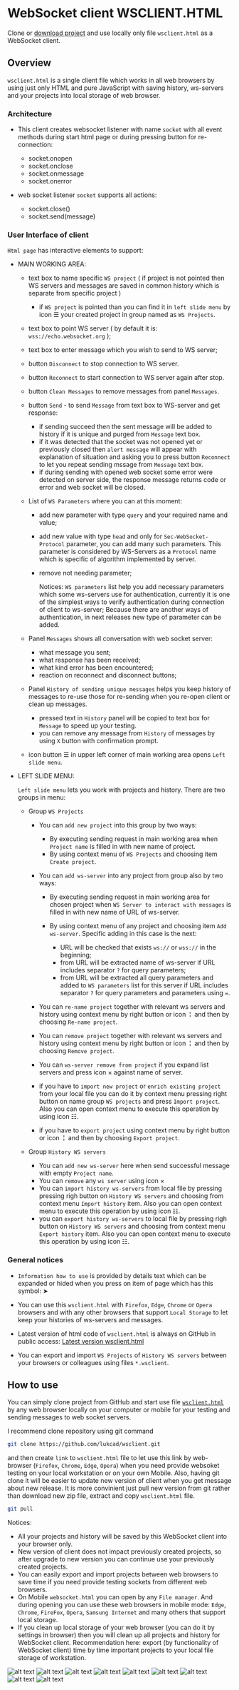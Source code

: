 # WebSocket client WSCLIENT.HTML

Clone or [download project](https://github.com/lukcad/wsclient/archive/refs/heads/main.zip) and use locally only file `wsclient.html` as a WebSocket client.

## Overview

`wsclient.html` is a single client file which works in all web browsers by using just only HTML and pure JavaScript with saving history, ws-servers and your projects into local storage of web browser.

### Architecture

- This client creates websocket listener with name `socket` with all event methods during start html page or during pressing button for re-connection:

  - socket.onopen
  - socket.onclose
  - socket.onmessage
  - socket.onerror

- web socket listener `socket` supports all actions:

  - socket.close()
  - socket.send(message)

### User Interface of client

`Html page` has interactive elements to support:

- MAIN WORKING AREA:
  - text box to name specific `WS project` ( if project is not pointed then WS servers and messages are saved in common history which is separate from specific project )

    - if `WS project` is pointed than you can find it in `left slide menu` by icon &#9776; your created project in group named as `WS Projects`.

  - text box to point WS server ( by default it is: `wss://echo.websocket.org` );
  - text box to enter message which you wish to send to WS server;

  - button `Disconnect` to stop connection to WS server.
  - button `Reconnect` to start connection to WS server again after stop.
  - button `Clean Messages` to remove messages from panel `Messages`.
  - button `Send` - to send `Message` from text box to WS-server and get response:
    - if sending succeed then the sent message will be added to history if it is unique and purged from `Message` text box.
    - if it was detected that the socket was not opened yet or previously closed then `alert message` will appear with explanation of situation and asking you to press button `Reconnect` to let you repeat sending mssage from `Message` text box.
    - if during sending with opened web socket some error were detected on server side, the response message returns code or error and web socket will be closed.
  - List of `WS Parameters` where you can at this moment:
    - add new parameter with type `query` and your required name and value;
    - add new value with type `head` and only for `Sec-WebSocket-Protocol` parameter, you can add many such parameters. This parameter is considered by WS-Servers as a `Protocol` name which is specific of algorithm implemented by server.
    - remove not needing parameter;

      Notices: `WS parameters` list help you add necessary parameters which some ws-servers use for authentication, currently it is one of the simplest ways to verify authentication during connection of client to ws-server; Because there are another ways of authentication, in next releases new type of parameter can be added.

  - Panel `Messages` shows all conversation with web socket server:
    - what message you sent;
    - what response has been received;
    - what kind error has been encountered;
    - reaction on reconnect and disconnect buttons;

  - Panel `History of sending unique messages` helps you keep history of messages to re-use those for re-sending when you re-open client or clean up messages.
    - pressed text in `History` panel will be copied to text box for `Message` to speed up your testing.
    - you can remove any message from `History` of messages by using `X` button  with confirmation prompt.
  - icon button &#9776; in upper left corner of main working area opens `Left slide menu`.

- LEFT SLIDE MENU:

  `Left slide menu` lets you work with projects and history. There are two groups in menu:
  
  - Group `WS Projects`

    - You can `add new project` into this group by two ways:

      - By executing sending request in main working area when `Project name` is filled in with new name of project.
      - By using context menu of `WS Projects` and choosing item `Create project`.

    - You can `add ws-server` into any project from group also by two ways:

      - By executing sending request in main working area for chosen project when `WS Server to interact with messages` is filled in with new name of URL of ws-server.
      - By using context menu of any project and choosing item `Add ws-server`. Specific adding in this case is the next:

        - URL will be checked that exists `ws://` or `wss://` in the beginning;
        - from URL will be extracted name of ws-server if URL includes separator `?` for query parameters;
        - from URL will be extracted all query parameters and added to `WS parameters` list for this server if URL includes separator `?` for query parameters and parameters using `=`.

    - You can `re-name project` together with relevant ws servers and history using context menu by right button or icon &nbsp;&brvbar;&nbsp; and then by choosing `Re-name project`.
    - You can `remove project` together with relevant ws servers and history using context menu by right button or icon &nbsp;&brvbar;&nbsp; and then by choosing `Remove project`.
    - You can `ws-server remove from project` if you expand list servers and press icon &times; against name of server.
    - if you have to `import new project` or `enrich existing project` from your local file you can do it by context menu pressing right button on name group `WS projects` and press `Import project`. Also you can open context menu to execute this operation by using icon &#9783;.
    - if you have to `export project` using context menu by right button or icon &nbsp;&brvbar;&nbsp; and then by choosing `Export project`.

  - Group `History WS servers`

    - You can `add new ws-server` here when send successful message with empty `Project name`.
    - You can `remove` any `ws server` using icon &times;
    - You can `import history ws-servers` from local file by pressing pressing righ button on `History WS servers` and choosing from context menu `Import history` item. Also you can open context menu to execute this operation by using icon &#9783;.
    - you can `export history ws-servers` to local file by pressing righ button on `History WS servers` and choosing from context menu `Export history` item. Also you can open context menu to execute this operation by using icon &#9783;.

### General notices

- `Information how to use` is provided by details text which can be expanded or hided when you press on item of page which has this symbol: &#x27A4;

- You can use this `wsclient.html` with `Firefox`, `Edge`, `Chrome` or `Opera` browsers and with any other browsers that support `Local Storage` to let keep your histories of ws-servers and messages.

- Latest version of html code of `wsclient.html` is always on GitHub in public access: [Latest version wsclient.html](https://github.com/lukcad/wsclient/blob/main/wsclient.html)

- You can export and import `WS Projects` of `History WS servers` between your browsers or colleagues using files `*.wsclient`.

## How to use

You can simply clone project from GitHub and start use file [`wsclient.html`](wsclient.html) by any web browser locally on your computer or mobile for your testing and sending messages to web socket servers.

I recommend clone repository using git command

```bash
git clone https://github.com/lukcad/wsclient.git
```

and then create `link` to `wsclient.html` file to let use this link by web-browser (`Firefox`, `Chrome`, `Edge`, `Opera`) when you need provide websoket testing on your local workstation or on your own Mobile. Also, having git clone it will be easier to update new version of client when you get message about new release. It is more convinient just pull new version from git rather than download new zip file, extract and copy `wsclient.html` file.

```bash
git pull
```

Notices:

- All your projects and history will be saved by this WebSocket client into your browser only.
- New version of client does not impact previously created projects, so after upgrade to new version you can continue use your previously created projects.
- You can easily export and import projects between web browsers to save time if you need provide testing sockets from different web browsers.
- On Mobile `websocket.html` you can open by any `File manager`. And during opening you can use these web browsers in mobile mode: `Edge`, `Chrome`, `FireFox`, `Opera`, `Samsung Internet` and many others that support local storage.
- If you clean up local storage of your web browser (you can do it by settings in browser) then you will clean up all projects and history for WebSocket client. Recommendation here: export (by functionality of WebSocket client) time by time important projects to your local file storage of workstation.

![alt text](image.png)
![alt text](image-1.png)
![alt text](image-2.png)
![alt text](image-3.png)
![alt text](image-4.png)
![alt text](image-5.png)
![alt text](image-6.png)
![alt text](image-7.png)
![alt text](image-8.png)